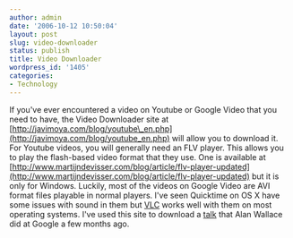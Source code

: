 ```yaml
---
author: admin
date: '2006-10-12 10:50:04'
layout: post
slug: video-downloader
status: publish
title: Video Downloader
wordpress_id: '1405'
categories:
- Technology
---
```


If you've ever encountered a video on Youtube or Google Video that you
need to have, the Video Downloader site at
[http://javimoya.com/blog/youtube\_en.php](http://javimoya.com/blog/youtube_en.php)
will allow you to download it. For Youtube videos, you will generally
need an FLV player. This allows you to play the flash-based video format
that they use. One is available at
[http://www.martijndevisser.com/blog/article/flv-player-updated](http://www.martijndevisser.com/blog/article/flv-player-updated)
but it is only for Windows. Luckily, most of the videos on Google Video
are AVI format files playable in normal players. I've seen Quicktime on
OS X have some issues with sound in them but
[VLC](http://www.google.com/url?sa=t&ct=res&cd=1&url=http://www.videolan.org/vlc/&ei=_38uRdrJH4H6hAOn4ejVCg&sig=__1zrNvno8Y1RFGrWdb7aCZM2RDBk=&sig2=pMt9H5jHQfDZscbNw37cAw)
works well with them on most operating systems. I've used this site to
download a
[talk](http://video.google.com/videoplay?docid=983112177262602885&q=%22Alan+Wallace%22&hl=en)
that Alan Wallace did at Google a few months ago.
